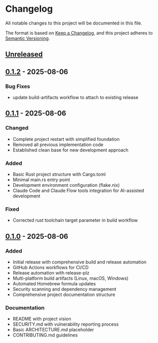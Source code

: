 # Changelog

All notable changes to this project will be documented in this file.

The format is based on [Keep a Changelog](https://keepachangelog.com/en/1.0.0/),
and this project adheres to [Semantic Versioning](https://semver.org/spec/v2.0.0.html).

## [Unreleased]

## [0.1.2](https://github.com/jwilger/caxton/compare/v0.1.1...v0.1.2) - 2025-08-06

### Bug Fixes

- update build-artifacts workflow to attach to existing release

## [0.1.1] - 2025-08-06

### Changed
- Complete project restart with simplified foundation
- Removed all previous implementation code
- Established clean base for new development approach

### Added
- Basic Rust project structure with Cargo.toml
- Minimal main.rs entry point
- Development environment configuration (flake.nix)
- Claude Code and Claude Flow tools integration for AI-assisted development

### Fixed
- Corrected rust toolchain target parameter in build workflow

## [0.1.0] - 2025-08-06

### Added
- Initial release with comprehensive build and release automation
- GitHub Actions workflows for CI/CD
- Release automation with release-plz
- Multi-platform build artifacts (Linux, macOS, Windows)
- Automated Homebrew formula updates
- Security scanning and dependency management
- Comprehensive project documentation structure

### Documentation
- README with project vision
- SECURITY.md with vulnerability reporting process
- Basic ARCHITECTURE.md placeholder
- CONTRIBUTING.md guidelines

[Unreleased]: https://github.com/jwilger/caxton/compare/v0.1.1...HEAD
[0.1.1]: https://github.com/jwilger/caxton/compare/v0.1.0...v0.1.1
[0.1.0]: https://github.com/jwilger/caxton/releases/tag/v0.1.0